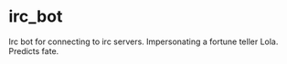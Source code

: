 # irc_bot
Irc bot for connecting to irc servers. Impersonating a fortune teller Lola. Predicts fate.
